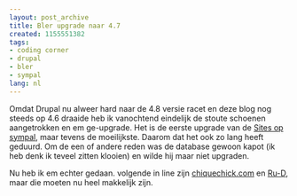 ```yaml
---
layout: post_archive
title: Bler upgrade naar 4.7
created: 1155551382
tags:
- coding corner
- drupal
- bler
- sympal
lang: nl
---
```

Omdat Drupal nu alweer hard naar de 4.8 versie racet en deze blog nog steeds op 4.6 draaide heb ik vanochtend eindelijk de stoute schoenen aangetrokken en em ge-upgrade. Het is de eerste upgrade van de [Sites op sympal](http://sympal.nl), maar tevens de moeilijkste. Daarom dat het ook zo lang heeft geduurd. Om de een of andere reden was de database gewoon kapot (ik heb denk ik teveel zitten klooien) en wilde hij maar niet upgraden.

Nu heb ik em echter gedaan. volgende in line zijn [chiquechick.com](http://www.chiquechick.com) en [Ru-D](http://ru-d.net), maar die moeten nu heel makkelijk zijn.
